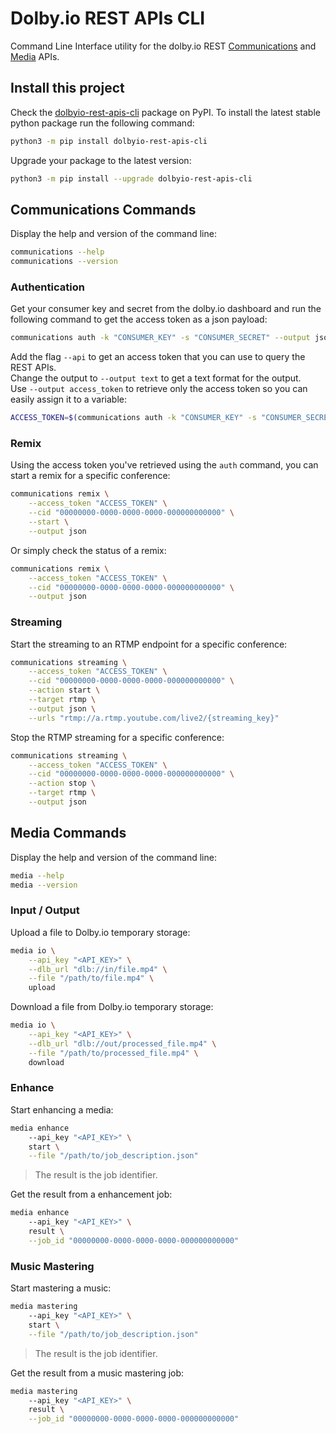 # Dolby.io REST APIs CLI

Command Line Interface utility for the dolby.io REST [Communications](https://docs.dolby.io/communications-apis/reference/authentication-api) and [Media](https://docs.dolby.io/media-processing/reference/media-enhance-overview) APIs.

## Install this project

Check the [dolbyio-rest-apis-cli](https://pypi.org/project/dolbyio-rest-apis-cli/) package on PyPI. To install the latest stable python package run the following command: 

```bash
python3 -m pip install dolbyio-rest-apis-cli
```

Upgrade your package to the latest version:

```bash
python3 -m pip install --upgrade dolbyio-rest-apis-cli
```

## Communications Commands

Display the help and version of the command line:

```bash
communications --help
communications --version
```

### Authentication

Get your consumer key and secret from the dolby.io dashboard and run the following command to get the access token as a json payload:

```bash
communications auth -k "CONSUMER_KEY" -s "CONSUMER_SECRET" --output json
```

Add the flag `--api` to get an access token that you can use to query the REST APIs.  
Change the output to `--output text` to get a text format for the output.  
Use `--output access_token` to retrieve only the access token so you can easily assign it to a variable:

```bash
ACCESS_TOKEN=$(communications auth -k "CONSUMER_KEY" -s "CONSUMER_SECRET" --api --output access_token 2> /dev/null)
```

### Remix

Using the access token you've retrieved using the `auth` command, you can start a remix for a specific conference:

```bash
communications remix \
    --access_token "ACCESS_TOKEN" \
    --cid "00000000-0000-0000-0000-000000000000" \
    --start \
    --output json
```

Or simply check the status of a remix:

```bash
communications remix \
    --access_token "ACCESS_TOKEN" \
    --cid "00000000-0000-0000-0000-000000000000" \
    --output json
```

### Streaming

Start the streaming to an RTMP endpoint for a specific conference:

```bash
communications streaming \
    --access_token "ACCESS_TOKEN" \
    --cid "00000000-0000-0000-0000-000000000000" \
    --action start \
    --target rtmp \
    --output json \
    --urls "rtmp://a.rtmp.youtube.com/live2/{streaming_key}"
```

Stop the RTMP streaming for a specific conference:

```bash
communications streaming \
    --access_token "ACCESS_TOKEN" \
    --cid "00000000-0000-0000-0000-000000000000" \
    --action stop \
    --target rtmp \
    --output json
```

## Media Commands

Display the help and version of the command line:

```bash
media --help
media --version
```

### Input / Output

Upload a file to Dolby.io temporary storage:

```bash
media io \
    --api_key "<API_KEY>" \
    --dlb_url "dlb://in/file.mp4" \
    --file "/path/to/file.mp4" \
    upload
```

Download a file from Dolby.io temporary storage:

```bash
media io \
    --api_key "<API_KEY>" \
    --dlb_url "dlb://out/processed_file.mp4" \
    --file "/path/to/processed_file.mp4" \
    download
```

### Enhance

Start enhancing a media:

```bash
media enhance
    --api_key "<API_KEY>" \
    start \
    --file "/path/to/job_description.json"
```

> The result is the job identifier.

Get the result from a enhancement job:

```bash
media enhance
    --api_key "<API_KEY>" \
    result \
    --job_id "00000000-0000-0000-0000-000000000000"
```

### Music Mastering

Start mastering a music:

```bash
media mastering
    --api_key "<API_KEY>" \
    start \
    --file "/path/to/job_description.json"
```

> The result is the job identifier.

Get the result from a music mastering job:

```bash
media mastering
    --api_key "<API_KEY>" \
    result \
    --job_id "00000000-0000-0000-0000-000000000000"
```
